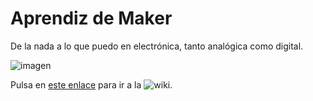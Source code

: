 # Aprendiz de Maker
De la nada a lo que puedo en electrónica, tanto analógica como digital. 

![imagen](https://www.enterrasolutions.com/wp-content/uploads/2015/04/The-Maker-Movement.png) 

Pulsa en [este enlace](https://github.com/angelmicelti/Aprendiz-de-Maker/wiki) para ir a la ![wiki](https://github.com/angelmicelti/Aprendiz-de-Maker/wiki).
